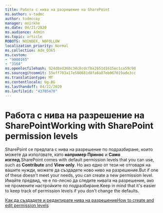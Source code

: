 ```yaml
---
title: Работа с нива на разрешение на SharePoint
ms.author: v-todmc
author: todmccoy
manager: mnirkhe
ms.date: 04/21/2020
ms.audience: Admin
ms.topic: article
ROBOTS: NOINDEX, NOFOLLOW
localization_priority: Normal
ms.collection: Adm_O365
ms.custom:
- "9000165"
- "3164"
ms.openlocfilehash: 924d8ed360c34c8cdcfba2651d1615ec1ca59c90
ms.sourcegitcommit: 55eff703a17e500681d8fa6a87eb067019ade3cc
ms.translationtype: MT
ms.contentlocale: bg-BG
ms.lasthandoff: 04/22/2020
ms.locfileid: "43705470"
---
```

# <a name="working-with-sharepoint-permission-levels"></a><span data-ttu-id="1e678-102">Работа с нива на разрешение на SharePoint</span><span class="sxs-lookup"><span data-stu-id="1e678-102">Working with SharePoint permission levels</span></span>

<span data-ttu-id="1e678-103">SharePoint се предлага с нива на разрешение по подразбиране, които можете да използвате, като **например Принос** и **Само изглед**.</span><span class="sxs-lookup"><span data-stu-id="1e678-103">SharePoint comes with default permission levels that you can use, such as **Contribute** and **View only**.</span></span> <span data-ttu-id="1e678-104">Но ако едно от тези не отговаря на вашите нужди, можете да създадете ново ниво на разрешение.</span><span class="sxs-lookup"><span data-stu-id="1e678-104">But if one of these doesn't meet your needs, you can create a new permission level.</span></span> <span data-ttu-id="1e678-105">Имайте предвид, че е по-лесно да следите нивата на разрешение, ако не промените настройките по подразбиране.</span><span class="sxs-lookup"><span data-stu-id="1e678-105">Keep in mind that it's easier to keep track of permission levels if you don't change the defaults.</span></span>

[<span data-ttu-id="1e678-106">Как да създадете и редактирате нива на разрешение</span><span class="sxs-lookup"><span data-stu-id="1e678-106">How to create and edit permission levels</span></span>](https://docs.microsoft.com/sharepoint/how-to-create-and-edit-permission-levels)